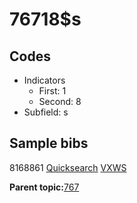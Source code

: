 # 76718$s

## Codes

-   Indicators
    -   First: 1
    -   Second: 8
-   Subfield: s

## Sample bibs

8168861 [Quicksearch](https://search.library.yale.edu/catalog/8168861) [VXWS](http://prodorbis.library.yale.edu:7014/vxws/GetHoldingsService?bibId=8168861)

**Parent topic:**[767](../../tags/767/767.md)

